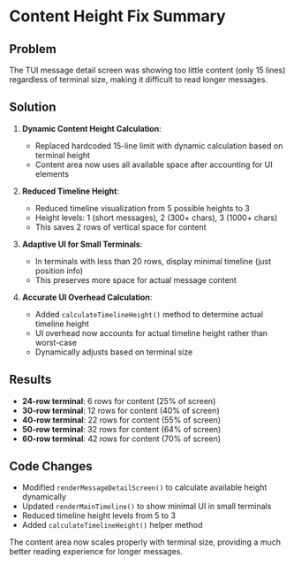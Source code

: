 # Content Height Fix Summary

## Problem
The TUI message detail screen was showing too little content (only 15 lines) regardless of terminal size, making it difficult to read longer messages.

## Solution
1. **Dynamic Content Height Calculation**: 
   - Replaced hardcoded 15-line limit with dynamic calculation based on terminal height
   - Content area now uses all available space after accounting for UI elements

2. **Reduced Timeline Height**:
   - Reduced timeline visualization from 5 possible heights to 3
   - Height levels: 1 (short messages), 2 (300+ chars), 3 (1000+ chars)
   - This saves 2 rows of vertical space for content

3. **Adaptive UI for Small Terminals**:
   - In terminals with less than 20 rows, display minimal timeline (just position info)
   - This preserves more space for actual message content

4. **Accurate UI Overhead Calculation**:
   - Added `calculateTimelineHeight()` method to determine actual timeline height
   - UI overhead now accounts for actual timeline height rather than worst-case
   - Dynamically adjusts based on terminal size

## Results
- **24-row terminal**: 6 rows for content (25% of screen)
- **30-row terminal**: 12 rows for content (40% of screen)  
- **40-row terminal**: 22 rows for content (55% of screen)
- **50-row terminal**: 32 rows for content (64% of screen)
- **60-row terminal**: 42 rows for content (70% of screen)

## Code Changes
- Modified `renderMessageDetailScreen()` to calculate available height dynamically
- Updated `renderMainTimeline()` to show minimal UI in small terminals
- Reduced timeline height levels from 5 to 3
- Added `calculateTimelineHeight()` helper method

The content area now scales properly with terminal size, providing a much better reading experience for longer messages.
